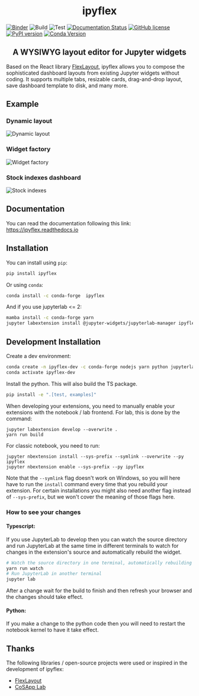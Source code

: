 <h1 align="center">ipyflex</h1>

[![Binder](https://mybinder.org/badge_logo.svg)](https://mybinder.org/v2/gh/trungleduc/ipyflex/master?urlpath=lab%2Ftree%2Fexamples) ![Build](https://github.com/trungleduc/ipyflex/actions/workflows/build.yml/badge.svg) ![Test](https://github.com/trungleduc/ipyflex/actions/workflows/ui-tests.yml/badge.svg) [![Documentation Status](https://readthedocs.org/projects/ipyflex/badge/?version=latest)](http://ipyflex.readthedocs.io/?badge=latest) [![GitHub license](https://badgen.net/github/license/trungleduc/ipyflex)](https://github.com/trungleduc/ipyflex/blob/master/LICENSE) [![PyPI version](https://badge.fury.io/py/ipyflex.svg)](https://badge.fury.io/py/ipyflex) [![Conda Version](https://img.shields.io/conda/vn/conda-forge/ipyflex.svg)](https://anaconda.org/conda-forge/ipyflex)

<h2 align="center"> A WYSIWYG layout editor for Jupyter widgets </h1>

Based on the React library [FlexLayout](https://github.com/caplin/FlexLayout), ipyflex allows you to compose the sophisticated dashboard layouts from existing Jupyter widgets without coding. It supports multiple tabs, resizable cards, drag-and-drop layout, save dashboard template to disk, and many more.    
 
## Example
### Dynamic layout
![Dynamic layout](./docs/source/images/ipyflex.gif)

### Widget factory
![Widget factory](./docs/source/images/ipyflex-factory.gif)

### Stock indexes dashboard

![Stock indexes](./docs/source/images/ipyflex-stock2.gif)

## Documentation

You can read the documentation following this link: https://ipyflex.readthedocs.io

## Installation

You can install using `pip`:

```bash
pip install ipyflex
```

Or using `conda`:

```bash
conda install -c conda-forge  ipyflex
```

And if you use jupyterlab <= 2:

```bash
mamba install -c conda-forge yarn
jupyter labextension install @jupyter-widgets/jupyterlab-manager ipyflex
```



## Development Installation

Create a dev environment:
```bash
conda create -n ipyflex-dev -c conda-forge nodejs yarn python jupyterlab
conda activate ipyflex-dev
```

Install the python. This will also build the TS package.
```bash
pip install -e ".[test, examples]"
```

When developing your extensions, you need to manually enable your extensions with the
notebook / lab frontend. For lab, this is done by the command:

```
jupyter labextension develop --overwrite .
yarn run build
```

For classic notebook, you need to run:

```
jupyter nbextension install --sys-prefix --symlink --overwrite --py ipyflex
jupyter nbextension enable --sys-prefix --py ipyflex
```

Note that the `--symlink` flag doesn't work on Windows, so you will here have to run
the `install` command every time that you rebuild your extension. For certain installations
you might also need another flag instead of `--sys-prefix`, but we won't cover the meaning
of those flags here.

### How to see your changes
#### Typescript:
If you use JupyterLab to develop then you can watch the source directory and run JupyterLab at the same time in different
terminals to watch for changes in the extension's source and automatically rebuild the widget.

```bash
# Watch the source directory in one terminal, automatically rebuilding when needed
yarn run watch
# Run JupyterLab in another terminal
jupyter lab
```

After a change wait for the build to finish and then refresh your browser and the changes should take effect.

#### Python:
If you make a change to the python code then you will need to restart the notebook kernel to have it take effect.


## Thanks
The following libraries / open-source projects were used or inspired in the development of ipyflex:
 * [FlexLayout](https://github.com/caplin/FlexLayout)
 * [CoSApp Lab](https://gitlab.com/cosapp/cosapp_lab)
